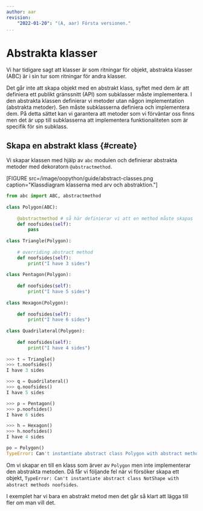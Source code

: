 ```yaml
---
author: aar
revision:
    "2022-01-20": "(A, aar) Första versionen."
...
```

Abstrakta klasser
==================================

Vi har tidigare sagt att klasser är som ritningar för objekt, abstrakta klasser (ABC) är i sin tur som ritningar för andra klasser.

Det går inte att skapa objekt med en abstrakt klass, syftet med dem är att definiera ett publikt gränssnitt (API) som subklasser måste implementera. I den abstrakta klassen definierar vi metoder utan någon implementation (abstrakta metoder). Sen måste subklasserna definiera och implementera dem. På detta sättet kan vi garantera att metoder som vi förväntar oss finns men det är upp till subklasserna att implementera funktionaliteten som är specifik för sin subklass.


Skapa en abstrakt klass {#create}
--------------------------------------------------

Vi skapar klassen med hjälp av `abc` modulen och definierar abstrakta metoder med dekoratorn `@abstractmethod`.

[FIGURE src=/image/oopython/guide/abstract-classes.png caption="Klassdiagram klasserna med arv och abstraktion."]

```python
from abc import ABC, abstractmethod
 
class Polygon(ABC):
 
    @abstractmethod # så här definierar vi att en method måste skapas
    def noofsides(self):
        pass
 
class Triangle(Polygon):
 
    # overriding abstract method
    def noofsides(self):
        print("I have 3 sides")
 
class Pentagon(Polygon):
 
    def noofsides(self):
        print("I have 5 sides")
 
class Hexagon(Polygon):
 
    def noofsides(self):
        print("I have 6 sides")
 
class Quadrilateral(Polygon):
 
    def noofsides(self):
        print("I have 4 sides")
 
>>> t = Triangle()
>>> t.noofsides()
I have 3 sides

>>> q = Quadrilateral()
>>> q.noofsides()
I have 5 sides

>>> p = Pentagon()
>>> p.noofsides()
I have 6 sides

>>> h = Hexagon()
>>> h.noofsides()
I have 4 sides

po = Polygon()
TypeError: Can't instantiate abstract class Polygon with abstract methods noofsides
```

Om vi skapar en till en klass som ärver av `Polygon` men inte implementerar den abstrakta metoden. Då får vi följande fel när vi försöker skapa ett objekt, `TypeError: Can't instantiate abstract class NotShape with abstract methods noofsides`.

I exemplet har vi bara en abstrakt metod men det går så klart att lägga till fler om man vill det.
